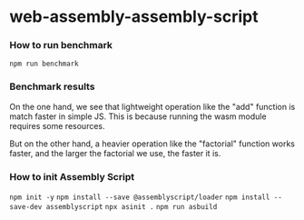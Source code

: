 # web-assembly-assembly-script

### How to run benchmark

`npm run benchmark`

### Benchmark results

On the one hand, we see that lightweight operation like the "add" function is match faster in simple JS.
This is because running the wasm module requires some resources.

But on the other hand, a heavier operation like the "factorial" function works faster,
and the larger the factorial we use, the faster it is.

### How to init Assembly Script

`npm init -y`
`npm install --save @assemblyscript/loader`
`npm install --save-dev assemblyscript`
`npx asinit .`
`npm run asbuild`
